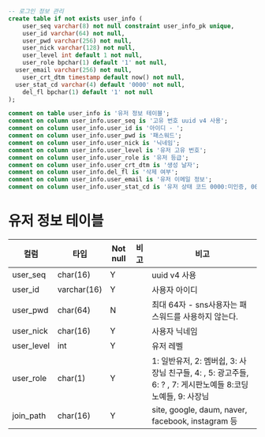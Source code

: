 ```sql
-- 로그인 정보 관리
create table if not exists user_info (
	user_seq varchar(8) not null constraint user_info_pk unique,
	user_id varchar(64) not null,
	user_pwd varchar(256) not null,
	user_nick varchar(128) not null,
	user_level int default 1 not null,
	user_role bpchar(1) default '1' not null,
  user_email varchar(256) not null,
	user_crt_dtm timestamp default now() not null,
  user_stat_cd varchar(4) default '0000' not null,
	del_fl bpchar(1) default '1' not null
);

comment on table user_info is '유저 정보 테이블';
comment on column user_info.user_seq is '고유 번호 uuid v4 사용';
comment on column user_info.user_id is '아이디 - ';
comment on column user_info.user_pwd is '패스워드';
comment on column user_info.user_nick is '닉네임';
comment on column user_info.user_level is '유저 고유 번호';
comment on column user_info.user_role is '유저 등급';
comment on column user_info.user_crt_dtm is '생성 날자';
comment on column user_info.del_fl is '삭제 여부';
comment on column user_info.user_email is '유저 이메일 정보';
comment on column user_info.user_stat_cd is '유저 상태 코드 0000:미인증, 0001:메일인증, 0002: 핸드폰인증, 0004: 모든인증 완료';
```

# 유저 정보 테이블

| 컬럼       | 타입        | Not null | 비고 | 비고                                                                                                       |
| ---------- | ----------- | -------- | ---- | ---------------------------------------------------------------------------------------------------------- |
| user_seq   | char(16)    | Y        |      | uuid v4 사용                                                                                               |
| user_id    | varchar(16) | Y        |      | 사용자 아이디                                                                                              |
| user_pwd   | char(64)    | N        |      | 최대 64자 - sns사용자는 패스워드를 사용하지 않는다.                                                        |
| user_nick  | char(16)    | Y        |      | 사용자 닉네임                                                                                              |
| user_level | int         | Y        |      | 유저 레벨                                                                                                  |
| user_role  | char(1)     | Y        |      | 1: 일반유저, 2: 멤버쉽, 3: 사장님 친구들, 4: , 5: 광고주들, 6: ? , 7: 게시판노예들 8:코딩노예들, 9: 사장님 |
| join_path  | char(16)    | Y        |      | site, google, daum, naver, facebook, instagram 등                                                          |
